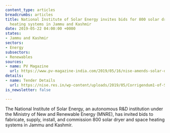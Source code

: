 ```yaml
---
content_type: articles
breadcrumbs: articles
title: National Institute of Solar Energy invites bids for 800 solar dryer and space
  heating systems in Jammu and Kashmir
date: 2019-05-22 04:00:00 +0000
states:
- Jammu and Kashmir
sectors:
- Energy
subsectors:
- Renewables
sources:
- name: PV Magazine
  url: https://www.pv-magazine-india.com/2019/05/16/nise-amends-solar-dryer-tender-for-jammu-kashmir/
details:
- name: Tender Details
  url: https://nise.res.in/wp-content/uploads/2019/05/Corrigendum1-of-Solar-Dryer-Tender.pdf
is_newsletter: false

---
```

The National Institute of Solar Energy, an autonomous R&D institution under the Ministry of New and Renewable Energy (MNRE), has invited bids to fabricate, supply, install, and commission 800 solar dryer and space heating systems in Jammu and Kashmir.
